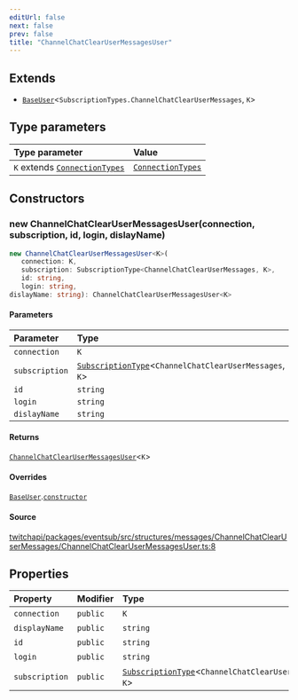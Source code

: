 ```yaml
---
editUrl: false
next: false
prev: false
title: "ChannelChatClearUserMessagesUser"
---
```


## Extends

- [`BaseUser`](/api/eventsub/classes/baseuser/)\<`SubscriptionTypes.ChannelChatClearUserMessages`, `K`\>

## Type parameters

| Type parameter | Value |
| :------ | :------ |
| `K` extends [`ConnectionTypes`](/api/eventsub/type-aliases/connectiontypes/) | [`ConnectionTypes`](/api/eventsub/type-aliases/connectiontypes/) |

## Constructors

### new ChannelChatClearUserMessagesUser(connection, subscription, id, login, dislayName)

```ts
new ChannelChatClearUserMessagesUser<K>(
   connection: K, 
   subscription: SubscriptionType<ChannelChatClearUserMessages, K>, 
   id: string, 
   login: string, 
dislayName: string): ChannelChatClearUserMessagesUser<K>
```

#### Parameters

| Parameter | Type |
| :------ | :------ |
| `connection` | `K` |
| `subscription` | [`SubscriptionType`](/api/eventsub/type-aliases/subscriptiontype/)\<`ChannelChatClearUserMessages`, `K`\> |
| `id` | `string` |
| `login` | `string` |
| `dislayName` | `string` |

#### Returns

[`ChannelChatClearUserMessagesUser`](/api/eventsub/classes/channelchatclearusermessagesuser/)\<`K`\>

#### Overrides

[`BaseUser`](/api/eventsub/classes/baseuser/).[`constructor`](/api/eventsub/classes/baseuser/#constructors)

#### Source

[twitchapi/packages/eventsub/src/structures/messages/ChannelChatClearUserMessages/ChannelChatClearUserMessagesUser.ts:8](https://github.com/pablornc/twitchapi//blob/f8a75ccd701e54db4c91e2b0128974da23f25d14/packages/eventsub/src/structures/messages/ChannelChatClearUserMessages/ChannelChatClearUserMessagesUser.ts#L8)

## Properties

| Property | Modifier | Type | Inherited from |
| :------ | :------ | :------ | :------ |
| `connection` | `public` | `K` | [`BaseUser`](/api/eventsub/classes/baseuser/).`connection` |
| `displayName` | `public` | `string` | [`BaseUser`](/api/eventsub/classes/baseuser/).`displayName` |
| `id` | `public` | `string` | [`BaseUser`](/api/eventsub/classes/baseuser/).`id` |
| `login` | `public` | `string` | [`BaseUser`](/api/eventsub/classes/baseuser/).`login` |
| `subscription` | `public` | [`SubscriptionType`](/api/eventsub/type-aliases/subscriptiontype/)\<`ChannelChatClearUserMessages`, `K`\> | [`BaseUser`](/api/eventsub/classes/baseuser/).`subscription` |
